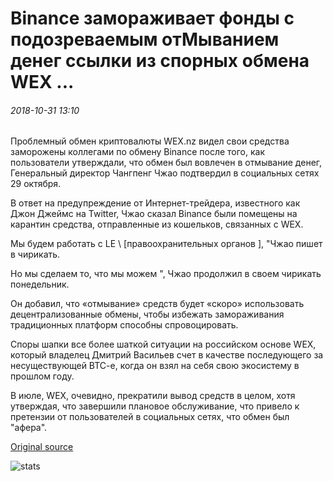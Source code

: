 # Binance замораживает фонды с подозреваемым отМыванием денег ссылки из спорных обмена WEX ...

###### 2018-10-31 13:10

Проблемный обмен криптовалюты WEX.nz видел свои средства заморожены коллегами по обмену Binance после того, как пользователи утверждали, что обмен был вовлечен в отмывание денег, Генеральный директор Чангпенг Чжао подтвердил в социальных сетях 29 октября.

В ответ на предупреждение от Интернет-трейдера, известного как Джон Джеймс на Twitter, Чжао сказал Binance были помещены на карантин средства, отправленные из кошельков, связанных с WEX.

Мы будем работать с LE \ [правоохранительных органов \], "Чжао пишет в чирикать.

Но мы сделаем то, что мы можем ", Чжао продолжил в своем чирикать понедельник.

Он добавил, что «отмывание» средств будет «скоро» использовать децентрализованные обмены, чтобы избежать замораживания традиционных платформ способны спровоцировать.

Споры шапки все более шаткой ситуации на российском основе WEX, который владелец Дмитрий Васильев счет в качестве последующего за несуществующей BTC-e, когда он взял на себя свою экосистему в прошлом году.

В июле, WEX, очевидно, прекратили вывод средств в целом, хотя утверждая, что завершили плановое обслуживание, что привело к претензии от пользователей в социальных сетях, что обмен был "афера".

[Original source](https://cointelegraph.com/news/binance-freezes-funds-with-suspected-money-laundering-links-from-controversial-exchange-wex)

![stats](https://c.statcounter.com/11760860/0/a89fa40b/1/ "stats")